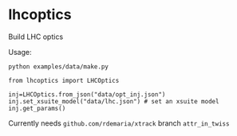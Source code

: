 # lhcoptics

Build LHC optics

Usage:
```
python examples/data/make.py
```

```
from lhcoptics import LHCOptics

inj=LHCOptics.from_json("data/opt_inj.json")
inj.set_xsuite_model("data/lhc.json") # set an xsuite model
inj.get_params()

```

Currently needs `github.com/rdemaria/xtrack` branch `attr_in_twiss`
